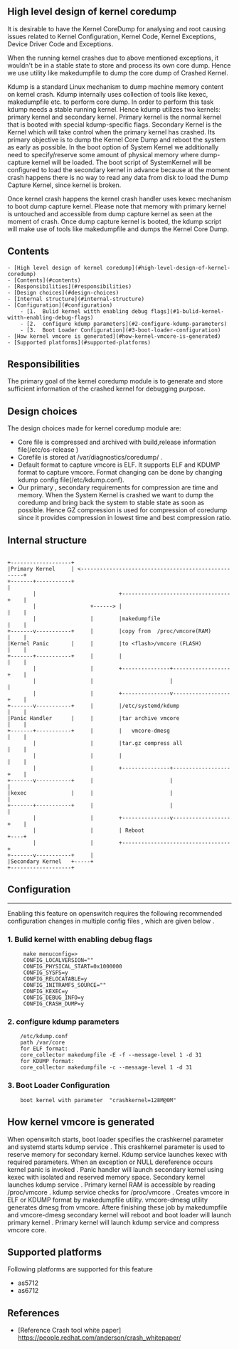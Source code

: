## High level design of kernel coredump

It is desirable to have the Kernel CoreDump for analysing and root causing issues related to Kernel Configuration, Kernel Code, Kernel Exceptions, Device Driver Code and Exceptions.

When the running kernel crashes due to above mentioned exceptions, it wouldn't be in a stable state to store and process its own core dump.  Hence we use utility like makedumpfile to dump the core dump of Crashed Kernel.

Kdump is a standard Linux mechanism to dump machine memory content on kernel crash. Kdump internally uses collection of tools like kexec, makedumpfile etc.  to perform core dump.  In order to perform this task kdump needs a stable running kernel.  Hence kdump utilizes two kernels: primary kernel and secondary kernel. Primary kernel is the normal kernel that is booted with special kdump-specific flags.  Secondary Kernel is the Kernel which will take control when the primary kernel has crashed.  Its primary objective is to dump the Kernel Core Dump and reboot the system as early as possible.   In the boot option of System Kernel we additionally need to specify/reserve some amount of physical memory where dump-capture kernel will be loaded.  The boot script of SystemKernel will be configured to load the secondary  kernel in advance because at the moment crash happens there is no way to read any data from disk to load the Dump Capture Kernel, since kernel is broken.

Once kernel crash happens the kernel crash handler uses kexec mechanism to boot dump capture kernel. Please note that memory with primary kernel is untouched and accessible from dump capture kernel as seen at the moment of crash. Once dump capture kernel is booted, the kdump script will make use of tools like makedumpfile and dumps the Kernel Core Dump.

## Contents

	- [High level design of kernel coredump](#high-level-design-of-kernel-coredump)
	- [Contents](#contents)
	- [Responsibilities](#responsibilities)
	- [Design choices](#design-choices)
	- [Internal structure](#internal-structure)
	- [Configuration](#configuration)
		- [1.  Bulid kernel witth enabling debug flags](#1-bulid-kernel-witth-enabling-debug-flags)
		- [2.  configure kdump parameters](#2-configure-kdump-parameters)
		- [3.  Boot Loader Configuration](#3-boot-loader-configuration)
	- [How kernel vmcore is generated](#how-kernel-vmcore-is-generated)
	- [Supported platforms](#supported-platforms)

## Responsibilities

The primary goal of the kernel coredump module is to generate and store sufficient information of the crashed kernel for debugging purpose.

## Design choices


The design choices made for kernel coredump module are:
- Core file is compressed and archived with build,release information file(/etc/os-release )
- Corefile is stored at /var/diagnostics/coredump/ .
- Default format to capture vmcore is ELF. It supports ELF and KDUMP format to capture vmcore. Format changing can be done by changing kdump config file(/etc/kdump.conf).
- Our primary , secondary requirements for compression are time and memory.  When the System Kernel is crashed we want to dump the coredump and bring back the system to stable state as soon as possible.  Hence GZ compression is used for compression of coredump since it provides compression in lowest time and best compression ratio.

## Internal structure

```ditaa

+-------------------+
|Primary Kernel     | <----------------------------------------------------+
+-------+-----------+                                                      |
        |                          +----------------------------------+    |
        |                 +------> |                                  |    |
        |                 |        |makedumpfile                      |    |
+-------v-----------+     |        |copy from  /proc/vmcore(RAM)      |    |
|Kernel Panic       |     |        |to <flash>/vmcore (FLASH)         |    |
+-------+-----------+     |        |                                  |    |
        |                 |        +---------------+------------------+    |
        |                 |                        |                       |
        |                 |        +---------------v------------------+    |
+-------v-----------+     |        |/etc/systemd/kdump                |    |
|Panic Handler      |     |        |tar archive vmcore                |    |
+-------+-----------+     |        |   vmcore-dmesg                   |    |
        |                 |        |tar.gz compress all               |    |
        |                 |        |                                  |    |
        |                 |        +---------------+------------------+    |
+-------v-----------+     |                        |                       |
|kexec              |     |                        |                       |
+-------+-----------+     |                        |                       |
        |                 |        +---------------v------------------+    |
        |                 |        | Reboot                           +----+
        |                 |        +----------------------------------+
+-------v-----------+     |
|Secondary Kernel   +-----+
+-------------------+

```

## Configuration
-------------
Enabling this feature on openswitch requires the following recommended configuration changes in multiple config files , which are given below .

### 1.  Bulid kernel witth enabling debug flags
         make menuconfig=>
         CONFIG_LOCALVERSION=""
         CONFIG_PHYSICAL_START=0x1000000
         CONFIG_SYSFS=y
         CONFIG_RELOCATABLE=y
         CONFIG_INITRAMFS_SOURCE=""
         CONFIG_KEXEC=y
         CONFIG_DEBUG_INFO=y
         CONFIG_CRASH_DUMP=y

### 2.  configure kdump parameters
        /etc/kdump.conf
        path /var/core
        for ELF format:
        core_collector makedumpfile -E -f --message-level 1 -d 31
        for KDUMP format:
        core_collector makedumpfile -c --message-level 1 -d 31

### 3.  Boot Loader Configuration
        boot kernel with parameter  "crashkernel=128M@0M"


## How kernel vmcore is generated
When openswitch starts, boot loader specifies the crashkernel parameter and systemd starts kdump service . This crashkernel parameter is used to reserve memory for secondary kernel.  Kdump service launches  kexec with required parameters. When an exception or NULL dereference occurs kernel panic is invoked .  Panic handler will launch secondary kernel using kexec with isolated and reserved memory space. Secondary kernel launches kdump service .  Primary kernel RAM is accessible by reading /proc/vmcore .  kdump service checks for  /proc/vmcore .  Creates vmcore in ELF or KDUMP format by makedumpfile utility. vmcore-dmesg utility generates dmesg from vmcore. Aftere finishing these  job by  makedumpfile  and vmcore-dmesg secondary kernel will reboot and boot loader will launch primary kernel .  Primary kernel will launch kdump service and  compress  vmcore core.

## Supported platforms
Following platforms are supported for this feature
- as5712
- as6712

References
----------
* [Reference Crash tool white paper] https://people.redhat.com/anderson/crash_whitepaper/
